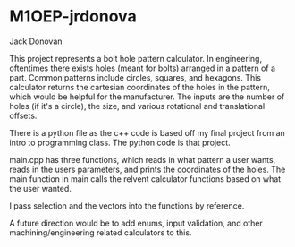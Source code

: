 # M1OEP-jrdonova

Jack Donovan

This project represents a bolt hole pattern calculator. In engineering, oftentimes there exists holes (meant for bolts)
arranged in a pattern of a part. Common patterns include circles, squares, and hexagons. This calculator returns the cartesian coordinates of the holes in the pattern, which would be helpful for the manufacturer. 
The inputs are the number of holes (if it's a circle), the size, and various rotational and translational offsets. 

There is a python file as the c++ code is based off my final project from an intro to programming class. The python code is that project. 

main.cpp has three functions, which reads in what pattern a user wants, reads in the users parameters, and prints the coordinates of the holes. 
The main function in main calls the relvent calculator functions based on what the user wanted. 

I pass selection and the vectors into  the functions by reference. 

A future direction would be to add enums, input validation, and other machining/engineering related calculators to this. 

